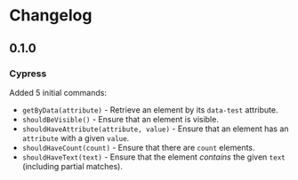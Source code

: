 # Changelog

## 0.1.0

### Cypress

Added 5 initial commands:

- `getByData(attribute)` - Retrieve an element by its `data-test` attribute.
- `shouldBeVisible()` - Ensure that an element is visible.
- `shouldHaveAttribute(attribute, value)` - Ensure that an element has an `attribute` with a given `value`.
- `shouldHaveCount(count)` - Ensure that there are `count` elements.
- `shouldHaveText(text)` - Ensure that the element _contains_ the given `text` (including partial matches).
